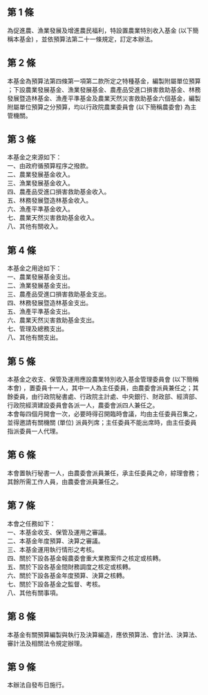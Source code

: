第 1 條
-------
為促進農、漁業發展及增進農民福利，特設置農業特別收入基金 (以下簡  
稱本基金) ，並依預算法第二十一條規定，訂定本辦法。

第 2 條
-------
本基金為預算法第四條第一項第二款所定之特種基金，編製附屬單位預算  
；下設農業發展基金、漁業發展基金、農產品受進口損害救助基金、林務  
發展暨造林基金、漁產平準基金及農業天然災害救助基金六個基金，編製  
附屬單位預算之分預算，均以行政院農業委員會 (以下簡稱農委會) 為主  
管機關。

第 3 條
-------
本基金之來源如下：  
一、由政府循預算程序之撥款。  
二、農業發展基金收入。  
三、漁業發展基金收入。  
四、農產品受進口損害救助基金收入。  
五、林務發展暨造林基金收入。  
六、漁產平準基金收入。  
七、農業天然災害救助基金收入。  
八、其他有關收入。

第 4 條
-------
本基金之用途如下：  
一、農業發展基金支出。  
二、漁業發展基金支出。  
三、農產品受進口損害救助基金支出。  
四、林務發展暨造林基金支出。  
五、漁產平準基金支出。  
六、農業天然災害救助基金支出。  
七、管理及總務支出。  
八、其他有關支出。

第 5 條
-------
本基金之收支、保管及運用應設農業特別收入基金管理委員會 (以下簡稱  
本會) ，置委員十一人，其中一人為主任委員，由農委會派員兼任之；其  
餘委員，由行政院秘書處、行政院主計處、中央銀行、財政部、經濟部、  
行政院經濟建設委員會各派一人，農委會派四人兼任之。  
本會每四個月開會一次，必要時得召開臨時會議，均由主任委員召集之，  
並得邀請有關機關 (單位) 派員列席；主任委員不能出席時，由主任委員  
指派委員一人代理。

第 6 條
-------
本會置執行秘書一人，由農委會派員兼任，承主任委員之命，綜理會務；  
其餘所需工作人員，由農委會派員兼任之。

第 7 條
-------
本會之任務如下：  
一、本基金收支、保管及運用之審議。  
二、本基金年度預算、決算之審議。  
三、本基金運用執行情形之考核。  
四、關於下設各基金報農委會重大業務案件之核定或核轉。  
五、關於下設各基金間財務調度之核定或核轉。  
六、關於下設各基金年度預算、決算之核轉。  
七、關於下設各基金之監督、考核。  
八、其他有關事項。

第 8 條
-------
本基金有關預算編製與執行及決算編造，應依預算法、會計法、決算法、  
審計法及相關法令規定辦理。

第 9 條
-------
本辦法自發布日施行。

